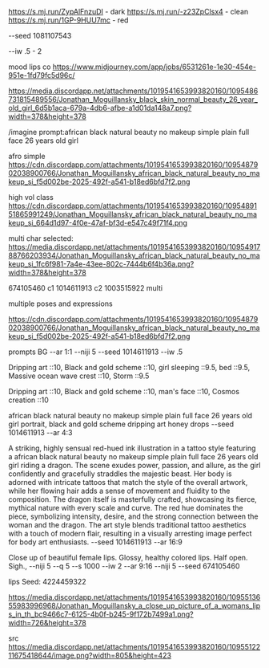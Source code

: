 https://s.mj.run/ZypAlFnzuDI - dark
https://s.mj.run/-z23ZpClsx4  - clean
https://s.mj.run/1GP-9HUU7mc  - red

--seed 1081107543


--iw .5 - 2 


mood
lips co
https://www.midjourney.com/app/jobs/6531261e-1e30-454e-951e-1fd79fc5d96c/





<!-- 
https://cdn.discordapp.com/ephemeral-attachments/1092492867185950852/1095420269218254930/Jonathan_Moguillansky_dark_raven_hair_woman_26_years_old_no_mak_0a3c9341-80b0-4bab-86b7-74bfc6a30594.png


https://cdn.discordapp.com/attachments/1019541653993820160/1095420869976793289/Jonathan_Moguillansky_portrait_of_a_woman_with_long_hair_in_the_19cf216e-66be-4cda-840c-77ceefaf1025.png

--seed 453365155 --iw .5 
2  -->


https://media.discordapp.net/attachments/1019541653993820160/1095486731815489556/Jonathan_Moguillansky_black_skin_normal_beauty_26_year_old_girl_6d5b1aca-679a-4db6-afbe-a1d01da148a7.png?width=378&height=378



/imagine prompt:african black natural beauty no makeup simple plain full face 26 years old girl


afro simple
https://cdn.discordapp.com/attachments/1019541653993820160/1095487902038900766/Jonathan_Moguillansky_african_black_natural_beauty_no_makeup_si_f5d002be-2025-492f-a541-b18ed6bfd7f2.png

high vol class
https://cdn.discordapp.com/attachments/1019541653993820160/1095489151865991249/Jonathan_Moguillansky_african_black_natural_beauty_no_makeup_si_664d1d97-4f0e-47af-bf3d-e547c49f71f4.png

multi char selected:
https://media.discordapp.net/attachments/1019541653993820160/1095491788766203934/Jonathan_Moguillansky_african_black_natural_beauty_no_makeup_si_1fc6f981-7a4e-43ee-802c-7444b6f4b36a.png?width=378&height=378



674105460 c1
1014611913 c2
1003515922 multi


multiple poses and expressions

https://cdn.discordapp.com/attachments/1019541653993820160/1095487902038900766/Jonathan_Moguillansky_african_black_natural_beauty_no_makeup_si_f5d002be-2025-492f-a541-b18ed6bfd7f2.png


prompts
BG
--ar 1:1
--niji 5
--seed 1014611913 --iw .5

Dripping art ::10, Black and gold scheme ::10, girl sleeping ::9.5, bed ::9.5, Massive ocean wave crest ::10, Storm ::9.5

Dripping art ::10, Black and gold scheme ::10, man's face ::10, Cosmos creation ::10

african black natural beauty no makeup simple plain full face 26 years old girl portrait, black and gold scheme dripping art honey drops --seed 1014611913 --ar 4:3

A striking, highly sensual red-hued ink illustration in a tattoo style featuring a african black natural beauty no makeup simple plain full face 26 years old girl riding a dragon. The scene exudes power, passion, and allure, as the girl confidently and gracefully straddles the majestic beast. Her body is adorned with intricate tattoos that match the style of the overall artwork, while her flowing hair adds a sense of movement and fluidity to the composition. The dragon itself is masterfully crafted, showcasing its fierce, mythical nature with every scale and curve. The red hue dominates the piece, symbolizing intensity, desire, and the strong connection between the woman and the dragon. The art style blends traditional tattoo aesthetics with a touch of modern flair, resulting in a visually arresting image perfect for body art enthusiasts. --seed 1014611913 --ar 16:9


Close up of beautiful female lips. Glossy, healthy colored lips. Half open. Sigh., --niji 5 --q 5 --s 1000 --iw 2 --ar 9:16 --niji 5 --seed 674105460 

lips
Seed: 4224459322

https://media.discordapp.net/attachments/1019541653993820160/1095513655983996968/Jonathan_Moguillansky_a_close_up_picture_of_a_womans_lips_in_th_bc9466c7-6125-4b0f-b245-9f172b7499a1.png?width=726&height=378

src
https://media.discordapp.net/attachments/1019541653993820160/1095512211675418644/image.png?width=805&height=423